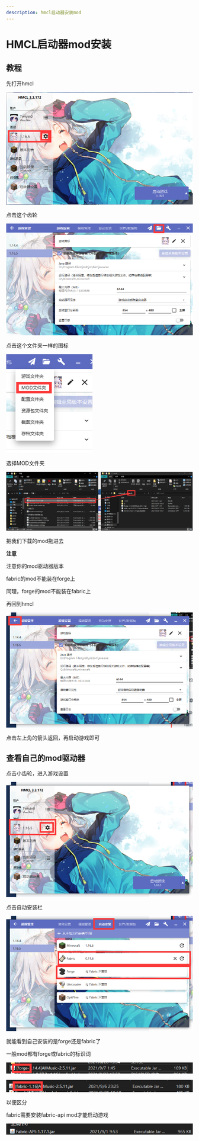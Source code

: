 ```yaml
---
description: hmcl启动器安装mod
---
```


# HMCL启动器mod安装

## 教程

先打开hmcl

![](../../assets/image%20(11).png)

点击这个齿轮

![](../../assets/image%20(12).png)

点击这个文件夹一样的图标

![](../../assets/image%20(13).png)

选择MOD文件夹

![](../../assets/image%20(14).png)

把我们下载的mod拖进去

&#x20;**注意**&#x20;

注意你的mod驱动器版本

fabric的mod不能装在forge上

同理，forge的mod不能装在fabric上

再回到hmcl

![](../../assets/image%20(16).png)

点击左上角的箭头返回，再启动游戏即可

## 查看自己的mod驱动器

点击小齿轮，进入游戏设置

![](<../../assets/image%20(17).png>)

点击自动安装栏

![](<../../assets/image%20(18).png>)

就能看到自己安装的是forge还是fabric了

一般mod都有forge或fabric的标识词

![](<../../assets/image%20(19).png>)

![](<../../assets/image%20(20).png>)

以便区分

fabric需要安装fabric-api mod才能启动游戏

![](<../../assets/image%20(21).png>)

